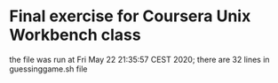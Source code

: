 # Final exercise for Coursera Unix Workbench class
the file was run at  Fri May 22 21:35:57 CEST 2020;
there are 32 lines in guessinggame.sh file
